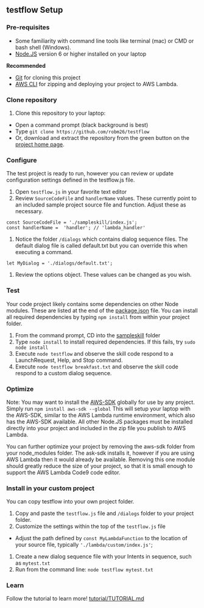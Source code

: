 ## testflow Setup


### Pre-requisites

* Some familiarity with command line tools like terminal (mac) or CMD or bash shell (Windows).
* [Node.JS](https://nodejs.org/en/download/) version 6 or higher installed on your laptop

**Recommended**
* [Git](https://git-scm.com/downloads) for cloning this project
* [AWS CLI](https://aws.amazon.com/cli/) for zipping and deploying your project to AWS Lambda.

### Clone repository

1. Clone this repository to your laptop:
  * Open a command prompt (black background is best)
  * Type ```git clone https://github.com/robm26/testflow```
  * Or, download and extract the repository from the green button on the [project home page](../).

### Configure

The test project is ready to run, however you can review or update configuration settings defined in the testflow.js file.
1. Open ```testflow.js``` in your favorite text editor
1. Review ```SourceCodeFile``` and ```handlerName``` values.
These currently point to an included sample project source file and function.  Adjust these as necessary.

```
const SourceCodeFile = './sampleskill/index.js';
const handlerName =  'handler'; // 'lambda_handler'
```

1. Notice the folder ```/dialogs``` which contains dialog sequence files.
The default dialog file is called default.txt but you can override this when executing a command.
```
let MyDialog = './dialogs/default.txt';
```
1. Review the options object.  These values can be changed as you wish.


### Test
Your code project likely contains some dependencies on other Node modules.
These are listed at the end of the [package.json](../sampleskill/package.json) file.
You can install all required dependencies by typing ```npm install``` from within your project folder.

1. From the command prompt, CD into the [sampleskill](../sampleskill) folder
1. Type ```node install``` to install required dependencies.  If this fails, try ```sudo node install```
1. Execute ```node testflow``` and observe the skill code respond to a LaunchRequest, Help, and Stop command.
1. Execute ```node testflow breakfast.txt``` and observe the skill code respond to a custom dialog sequence.

### Optimize

Note: You may want to install the [AWS-SDK](https://www.npmjs.com/package/aws-sdk) globally for use by any project.
Simply run ```npm install aws-sdk --global```
This will setup your laptop with the AWS-SDK, similar to the AWS Lambda runtime environment,
which also has the AWS-SDK available.
All other Node.JS packages must be installed directly into your project and included in the zip file you publish to AWS Lambda.

You can further optimize your project by removing the aws-sdk folder from your node_modules folder.
The ask-sdk installs it, however if you are using AWS Lambda then it would already be available.
Removing this one module should greatly reduce the size of your project, so that it is small enough to support the AWS Lambda Code9 code editor.


### Install in your custom project

You can copy testflow into your own project folder.

1. Copy and paste the ```testflow.js``` file and ```/dialogs``` folder to your project folder.
1. Customize the settings within the top of the ```testflow.js``` file
  * Adjust the path defined by ```const MyLambdaFunction``` to the location of your source file, typically ```'./lambda/custom/index.js'```;
1. Create a new dialog sequence file with your Intents in sequence, such as ```mytest.txt```
1. Run from the command line: ```node testflow mytest.txt```

### Learn
Follow the tutorial to learn more! [tutorial/TUTORIAL.md](./TUTORIAL.md)
